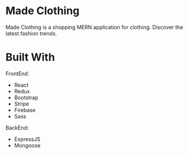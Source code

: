 # Made Clothing
Made Clothing is a shopping MERN application for clothing.
Discover the latest fashion trends.

# Built With

FrontEnd:

* React
* Redux
* Bootstrap
* Stripe
* Firebase
* Sass

BackEnd:

* ExpressJS
* Mongoose